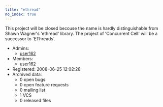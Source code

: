 ```yaml
---
title: "ethread"
no_index: true
---
```


This project will be closed becouse the name is hardly distinguishable 
from Shawn Wagner's 'ethread' library.
The project of 'Concurrent Cell' will be a successor to 'EThreads'. 



* Admins:
  * [user162](/users/user162)
* Members:
  * [user162](/users/user162)
* Registered: 2008-06-25 12:02:28
* Archived data:
  * 0 open bugs
  * 0 open feature requests
  * 0 mailing list
  * 1 VCS
  * 0 released files
